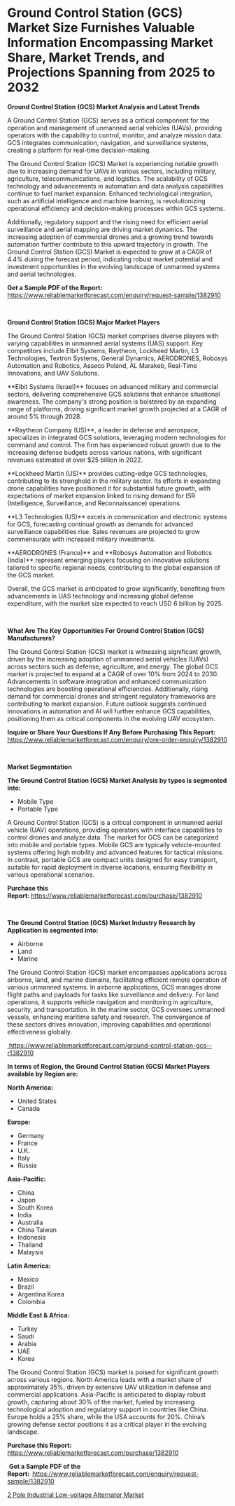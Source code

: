<p><h1>Ground Control Station (GCS) Market Size Furnishes Valuable Information Encompassing Market Share, Market Trends, and Projections Spanning from 2025 to 2032</h1></p><p><strong>Ground Control Station (GCS) Market Analysis and Latest Trends</strong></p>
<p><p>A Ground Control Station (GCS) serves as a critical component for the operation and management of unmanned aerial vehicles (UAVs), providing operators with the capability to control, monitor, and analyze mission data. GCS integrates communication, navigation, and surveillance systems, creating a platform for real-time decision-making.</p><p>The Ground Control Station (GCS) Market is experiencing notable growth due to increasing demand for UAVs in various sectors, including military, agriculture, telecommunications, and logistics. The scalability of GCS technology and advancements in automation and data analysis capabilities continue to fuel market expansion. Enhanced technological integration, such as artificial intelligence and machine learning, is revolutionizing operational efficiency and decision-making processes within GCS systems.</p><p>Additionally, regulatory support and the rising need for efficient aerial surveillance and aerial mapping are driving market dynamics. The increasing adoption of commercial drones and a growing trend towards automation further contribute to this upward trajectory in growth. The Ground Control Station (GCS) Market is expected to grow at a CAGR of 4.4% during the forecast period, indicating robust market potential and investment opportunities in the evolving landscape of unmanned systems and aerial technologies.</p></p>
<p><strong>Get a Sample PDF of the Report:&nbsp;</strong> <a href="https://www.reliablemarketforecast.com/enquiry/request-sample/1382910?utm_campaign=2792&utm_medium=2&utm_source=Github&utm_content=ia&utm_term=24022025&utm_id=ground-control-station-gcs">https://www.reliablemarketforecast.com/enquiry/request-sample/1382910</a></p>
<p>&nbsp;</p>
<p><strong>Ground Control Station (GCS) Major Market Players</strong></p>
<p><p>The Ground Control Station (GCS) market comprises diverse players with varying capabilities in unmanned aerial systems (UAS) support. Key competitors include Elbit Systems, Raytheon, Lockheed Martin, L3 Technologies, Textron Systems, General Dynamics, AERODRONES, Robosys Automation and Robotics, Asseco Poland, AL Marakeb, Real-Time Innovations, and UAV Solutions.</p><p>**Elbit Systems (Israel)** focuses on advanced military and commercial sectors, delivering comprehensive GCS solutions that enhance situational awareness. The company's strong position is bolstered by an expanding range of platforms, driving significant market growth projected at a CAGR of around 5% through 2028.</p><p>**Raytheon Company (US)**, a leader in defense and aerospace, specializes in integrated GCS solutions, leveraging modern technologies for command and control. The firm has experienced robust growth due to the increasing defense budgets across various nations, with significant revenues estimated at over $25 billion in 2022.</p><p>**Lockheed Martin (US)** provides cutting-edge GCS technologies, contributing to its stronghold in the military sector. Its efforts in expanding drone capabilities have positioned it for substantial future growth, with expectations of market expansion linked to rising demand for ISR (Intelligence, Surveillance, and Reconnaissance) operations.</p><p>**L3 Technologies (US)** excels in communication and electronic systems for GCS, forecasting continual growth as demands for advanced surveillance capabilities rise. Sales revenues are projected to grow commensurate with increased military investments.</p><p>**AERODRONES (France)** and **Robosys Automation and Robotics (India)** represent emerging players focusing on innovative solutions tailored to specific regional needs, contributing to the global expansion of the GCS market.</p><p>Overall, the GCS market is anticipated to grow significantly, benefiting from advancements in UAS technology and increasing global defense expenditure, with the market size expected to reach USD 6 billion by 2025.</p></p>
<p>&nbsp;</p>
<p><strong>What Are The Key Opportunities For Ground Control Station (GCS) Manufacturers?</strong></p>
<p><p>The Ground Control Station (GCS) market is witnessing significant growth, driven by the increasing adoption of unmanned aerial vehicles (UAVs) across sectors such as defense, agriculture, and energy. The global GCS market is projected to expand at a CAGR of over 10% from 2024 to 2030. Advancements in software integration and enhanced communication technologies are boosting operational efficiencies. Additionally, rising demand for commercial drones and stringent regulatory frameworks are contributing to market expansion. Future outlook suggests continued innovations in automation and AI will further enhance GCS capabilities, positioning them as critical components in the evolving UAV ecosystem.</p></p>
<p><strong>Inquire or Share Your Questions If Any Before Purchasing This Report:</strong> <a href="https://www.reliablemarketforecast.com/enquiry/pre-order-enquiry/1382910?utm_campaign=2792&utm_medium=2&utm_source=Github&utm_content=ia&utm_term=24022025&utm_id=ground-control-station-gcs">https://www.reliablemarketforecast.com/enquiry/pre-order-enquiry/1382910</a></p>
<p>&nbsp;</p>
<p><strong>Market Segmentation</strong></p>
<p><strong>The Ground Control Station (GCS) Market Analysis by types is segmented into:</strong></p>
<p><ul><li>Mobile Type</li><li>Portable Type</li></ul></p>
<p><p>A Ground Control Station (GCS) is a critical component in unmanned aerial vehicle (UAV) operations, providing operators with interface capabilities to control drones and analyze data. The market for GCS can be categorized into mobile and portable types. Mobile GCS are typically vehicle-mounted systems offering high mobility and advanced features for tactical missions. In contrast, portable GCS are compact units designed for easy transport, suitable for rapid deployment in diverse locations, ensuring flexibility in various operational scenarios.</p></p>
<p><strong>Purchase this Report:&nbsp;</strong><a href="https://www.reliablemarketforecast.com/purchase/1382910?utm_campaign=2792&utm_medium=2&utm_source=Github&utm_content=ia&utm_term=24022025&utm_id=ground-control-station-gcs">https://www.reliablemarketforecast.com/purchase/1382910</a></p>
<p>&nbsp;</p>
<p><strong>The Ground Control Station (GCS) Market Industry Research by Application is segmented into:</strong></p>
<p><ul><li>Airborne</li><li>Land</li><li>Marine</li></ul></p>
<p><p>The Ground Control Station (GCS) market encompasses applications across airborne, land, and marine domains, facilitating efficient remote operation of various unmanned systems. In airborne applications, GCS manages drone flight paths and payloads for tasks like surveillance and delivery. For land operations, it supports vehicle navigation and monitoring in agriculture, security, and transportation. In the marine sector, GCS oversees unmanned vessels, enhancing maritime safety and research. The convergence of these sectors drives innovation, improving capabilities and operational effectiveness globally.</p></p>
<p><a href="https://www.reliablemarketforecast.com/ground-control-station-gcs--r1382910?utm_campaign=2792&utm_medium=2&utm_source=Github&utm_content=ia&utm_term=24022025&utm_id=ground-control-station-gcs">&nbsp;https://www.reliablemarketforecast.com/ground-control-station-gcs--r1382910</a></p>
<p><strong>In terms of Region, the Ground Control Station (GCS) Market Players available by Region are:</strong></p>
<p>
    <p> <strong> North America: </strong>
        <ul>
            <li>United States</li>
            <li>Canada</li>
        </ul>
        </p> 
    <p> <strong> Europe: </strong>
        <ul>
            <li>Germany</li>
            <li>France</li>
            <li>U.K.</li>
            <li>Italy</li>
            <li>Russia</li>
        </ul>
        </p> 
    <p> <strong> Asia-Pacific: </strong>
        <ul>
            <li>China</li>
            <li>Japan</li>
            <li>South Korea</li>
            <li>India</li>
            <li>Australia</li>
            <li>China Taiwan</li>
            <li>Indonesia</li>
            <li>Thailand</li>
            <li>Malaysia</li>
        </ul>
        </p> 
    <p> <strong> Latin America: </strong>
        <ul>
            <li>Mexico</li>
            <li>Brazil</li>
            <li>Argentina Korea</li>
            <li>Colombia</li>
        </ul>
        </p> 
    <p> <strong> Middle East & Africa: </strong>
        <ul>
            <li>Turkey</li>
            <li>Saudi</li>
            <li>Arabia</li>
            <li>UAE</li>
            <li>Korea</li>
        </ul>
    </p>
    </p>
<p><p>The Ground Control Station (GCS) market is poised for significant growth across various regions. North America leads with a market share of approximately 35%, driven by extensive UAV utilization in defense and commercial applications. Asia-Pacific is anticipated to display robust growth, capturing about 30% of the market, fueled by increasing technological adoption and regulatory support in countries like China. Europe holds a 25% share, while the USA accounts for 20%. China’s growing defense sector positions it as a critical player in the evolving landscape.</p></p>
<p><strong>Purchase this Report: </strong><a href="https://www.reliablemarketforecast.com/purchase/1382910?utm_campaign=2792&utm_medium=2&utm_source=Github&utm_content=ia&utm_term=24022025&utm_id=ground-control-station-gcs">https://www.reliablemarketforecast.com/purchase/1382910</a></p>
<p>&nbsp;<strong>Get a Sample PDF of the Report:&nbsp;&nbsp;</strong><a href="https://www.reliablemarketforecast.com/enquiry/request-sample/1382910?utm_campaign=2792&utm_medium=2&utm_source=Github&utm_content=ia&utm_term=24022025&utm_id=ground-control-station-gcs">https://www.reliablemarketforecast.com/enquiry/request-sample/1382910</a></p>
<p><strong></strong></p>
<p><p><a href="https://github.com/iwciasylvya/Market-Research-Report-List-1/blob/main/2-pole-industrial-low-voltage-alternator-market.md?utm_campaign=2792&utm_medium=2&utm_source=Github&utm_content=ia&utm_term=24022025&utm_id=ground-control-station-gcs">2 Pole Industrial Low-voltage Alternator Market</a></p></p>